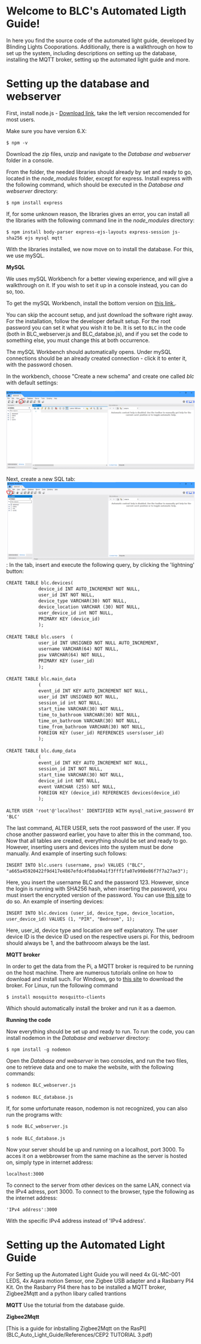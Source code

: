 # Welcome to BLC's Automated Ligth Guide!

In here you find the source code of the automated light guide, developed by Blinding Lights Cooporations. Additionally, there is a walkthrough on how to set up the system, including descriptions on setting up the database, installing the MQTT broker, setting up the automated light guide and more.


# Setting up the database and webserver

First, install node.js - [Download link](https://nodejs.org/en/), take the left version reccomended for most users.

Make sure you have version 6.X:

	$ npm -v
	
	

Download the zip files, unzip and navigate to the *Database and webserver* folder in a console.

From the folder, the needed libraries should already by set and ready to go, located in the *node_modules* folder, except for express. Install express with the following command, which should be executed in the *Database and webserver* directory:
	
	$ npm install express

If, for some unknown reason, the libraries gives an error, you can install all the libraries with the following command line in the *node_modules* directory:

	$ npm install body-parser express-ejs-layouts express-session js-sha256 ejs mysql mqtt

With the libraries installed, we now move on to install the database. For this, we use mySQL.

**MySQL**

We uses mySQL Workbench for a better viewing experience, and will give a walkthrough on it. If you wish to set it up in a console instead, you can do so, too. 

To get the mySQL Workbench, install the bottom version on [this link.](https://dev.mysql.com/downloads/installer/). 

You can skip the account setup, and just download the software right away. For the installation, follow the developer default setup. For the root password you can set it what you wish it to be. It is set to ```BLC``` in the code (both in BLC_webserver.js and BLC_databse.js), and if you set the code to something else, you must change this at both occurrence.

The mySQL Workbench should automatically opens. Under mySQL connections should be an already created connection - click it to enter it, with the password chosen.

In the workbench, choose "Create a new schema" and create one called *blc* with default settings:

![How to make schema](https://github.com/Biorrith/Software-Teknologi/blob/main/pictures/schema.png)

Next, create a new SQL tab: ![How to make new SQL tab](https://github.com/Basaron/BLC_Auto_Light_Guide/blob/main/Pictures/query.png):
In the tab, insert and execute the following query, by clicking the 'lightning' button:

```
CREATE TABLE blc.devices(
			device_id INT AUTO_INCREMENT NOT NULL, 
			user_id INT NOT NULL, 
			device_type VARCHAR(30) NOT NULL, 
			device_location VARCHAR (30) NOT NULL,
			user_device_id int NOT NULL,
			PRIMARY KEY (device_id)
			);

CREATE TABLE blc.users  (
			user_id INT UNSIGNED NOT NULL AUTO_INCREMENT,  
		 	username VARCHAR(64) NOT NULL,  
			psw VARCHAR(64) NOT NULL, 
			PRIMARY KEY (user_id)
			);

CREATE TABLE blc.main_data 	
			(
			event_id INT KEY AUTO_INCREMENT NOT NULL, 
			user_id INT UNSIGNED NOT NULL, 
			session_id int NOT NULL,
			start_time VARCHAR(30) NOT NULL,  
			time_to_bathroom VARCHAR(30) NOT NULL, 
			time_on_bathroom VARCHAR(30) NOT NULL,  
			time_from_bathroom VARCHAR(30) NOT NULL, 
			FOREIGN KEY (user_id) REFERENCES users(user_id)
			);

CREATE TABLE blc.dump_data
			(
			event_id INT KEY AUTO_INCREMENT NOT NULL, 
			session_id INT NOT NULL,
			start_time VARCHAR(30) NOT NULL,
			device_id int NOT NULL, 
			event VARCHAR (255) NOT NULL, 
			FOREIGN KEY (device_id) REFERENCES devices(device_id)
			);

ALTER USER 'root'@'localhost' IDENTIFIED WITH mysql_native_password BY 'BLC'
```
The last command, ALTER USER, sets the root password of the user. If you chose another password earlier, you have to alter this in the command, too. Now that all tables are created, everything should be set and ready to go. However, inserting users and devices into the system must be done manually. And example of inserting such follows:
```
INSERT INTO blc.users (username, psw) VALUES ("BLC", "a665a45920422f9d417e4867efdc4fb8a04a1f3fff1fa07e998e86f7f7a27ae3");
```
Here, you insert the username BLC and the password 123. However, since the login is running with SHA256 hash, when inserting the password, you must insert the encrypted version of the password. You can use [this site](https://emn178.github.io/online-tools/sha256.html) to do so.
An example of inserting devices:

```
INSERT INTO blc.devices (user_id, device_type, device_location, user_device_id) VALUES (1, "PIR", "Bedroom", 1);
```

Here, user_id, device type and location are self explanatory. The user device ID is the device ID used on the respective users pi. For this, bedroom should always be 1, and the bathrooom always be the last.

**MQTT broker**

In order to get the data from the Pi, a MQTT broker is required to be running on the host machine. There are numerous tutorials online on how to download and install such. For Windows, go to [this site](https://mosquitto.org/download/) to download the broker. For Linux, run the following command

	$ install mosquitto mosquitto-clients

Which should automatically install the broker and run it as a daemon.

**Running the code**

Now everything should be set up and ready to run. To run the code, you can install nodemon in the *Database and webserver* directory:

	$ npm install -g nodemon
	
Open the *Database and webserver* in two consoles, and run the two files, one to retrieve data and one to make the website, with the following commands:

	$ nodemon BLC_webserver.js
	
	$ nodemon BLC_database.js

If, for some unfortunate reason, nodemon is not recognized, you can also run the programs with:

	$ node BLC_webserver.js
	
	$ node BLC_database.js


Now your server should be up and running on a localhost, port 3000. To acces it on a webbrowser from the same machine as the server is hosted on, simply type in internet address:

	localhost:3000

To connect to the server from other devices on the same LAN, connect via the IPv4 adress, port 3000. To connect to the browser, type the following as the internet address:

	'IPv4 address':3000
	
With the specific IPv4 address instead of 'IPv4 address'.


# Setting up the Automated Light Guide
For Setting up the Automated Light Guide you will need 4x GL-MC-001 LEDS, 4x Aqara motion Sensor, one Zigbee USB adapter and a Rasbarry PI4 Kit. On the Rasbarry PI4 there has to be installed a MQTT broker, Zigbee2Mqtt and a python libary called trantions

**MQTT**
Use the toturial from the database guide.

**Zigbee2Mqtt**

[This is a guide for inbstalling Zigbee2Mqtt on the RasPI](BLC_Auto_Light_Guide/References/CEP2 TUTORIAL 3.pdf)




